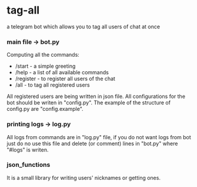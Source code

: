 # tag-all
a telegram bot which allows you to tag all users of chat at once 

### main file -> bot.py
Computing all the commands: 
* /start - a simple greeting
* /help - a list of all available commands
* /register - to register all users of the chat
* /all - to tag all registered users

All registered users are being written in json file.
All configurations for the bot should be writen in "config.py".
The example of the structure of config.py are "config.example".

### printing logs -> log.py
All logs from commands are in "log.py" file, if you do not want logs from bot just do no use this file and delete (or comment) lines in "bot.py" where "#logs" is writen.

### json_functions
It is a small library for writing users' nicknames or getting ones. 
